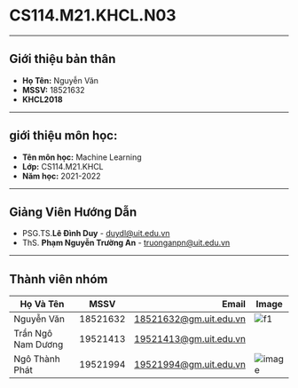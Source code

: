 # CS114.M21.KHCL.N03

  ---
**Giới thiệu bản thân**
---
- **Họ Tên:** Nguyễn Văn
- **MSSV:**   18521632
- **KHCL2018**
---
**giới thiệu môn học:**
---
- **Tên môn học:** Machine Learning
- **Lớp:**         CS114.M21.KHCL
- **Năm học:**     2021-2022
---
**Giảng Viên Hướng Dẫn**
---
- PSG.TS.**Lê Đình Duy**         - duydl@uit.edu.vn
- ThS. **Phạm Nguyễn Trường An** - truonganpn@uit.edu.vn
---
**Thành viên nhóm**
---
| Họ Và Tên          | MSSV          | Email                  | Image                    |
| -------------------|:-------------:| ----------------------:| -------------------------|
| Nguyễn Văn         | 18521632      | 18521632@gm.uit.edu.vn | ![f1](https://user-images.githubusercontent.com/100404612/162102508-c005ae87-c953-4fa4-9b19-8ac19a756ad3.png)
| Trần Ngô Nam Dương | 19521413      | 19521413@gm.uit.edu.vn |
| Ngô Thành Phát     | 19521994      | 19521994@gm.uit.edu.vn | ![image](https://user-images.githubusercontent.com/87167534/162103962-1289c4b3-55c2-42b2-ad33-a07f567c5bb9.png)
